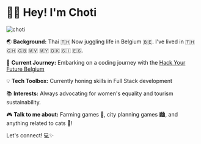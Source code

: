 # 👋🏽 Hey! I'm Choti

![choti](https://choti-portfolio.netlify.app/images/profile_photo.png)

🌏 **Background:** Thai 🇹🇭 Now juggling life in Belgium 🇧🇪. I've lived in 🇹🇭 🇨🇭
🇬🇧 🇲🇻 🇲🇾 🇩🇰 🇸🇮 🇪🇸.

🚀 **Current Journey:** Embarking on a coding journey with the
[Hack Your Future Belgium](https://github.com/HackYourFutureBelgium)

💡 **Tech Toolbox:** Currently honing skills in Full Stack development

📚 **Interests:** Always advocating for women's equality and tourism
sustainability.

🎮 **Talk to me about:** Farming games 🌱, city planning games 🏙️, and anything
related to cats 🐾!

Let's connect! 💻✨
